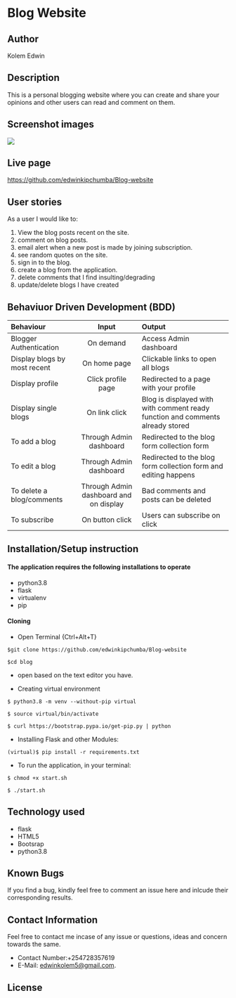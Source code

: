 # Blog Website

## Author

 Kolem Edwin

## Description

This is a personal blogging website where you can create and share your opinions and other users can read and comment on them.

## Screenshot images

<img src="./app/static/ima">



## Live page
https://github.com/edwinkipchumba/Blog-website


## User stories

As a user I would like to:

1. View the blog posts recent on the site.
2. comment on blog posts.
3. email alert when a new post is made by joining subscription.
4. see random quotes on the site.
5. sign in to the blog.
6. create a blog from the application.
7. delete comments that I find insulting/degrading
8. update/delete blogs I have created
   
## Behaviuor Driven Development (BDD)

| Behaviour | Input |Output |
| :----------------| :-------------------:| :------------------|
| Blogger Authentication| On demand | Access Admin dashboard |
| Display blogs by most recent | On home page | Clickable links to open all blogs |
| Display profile | Click profile page | Redirected to a page with your profile |
| Display single blogs | On link click | Blog is displayed with with comment ready function and comments already stored |
| To add a blog | Through Admin dashboard | Redirected to the blog form collection form |
| To edit a blog | Through Admin dashboard | Redirected to the blog form collection form and editing happens |
| To delete a blog/comments | Through Admin dashboard and on display | Bad comments and posts can be deleted | 
| To subscribe | On button click | Users can subscribe on click | 

## Installation/Setup instruction

#### The application requires the following installations to operate
* python3.8
* flask
* virtualenv
* pip
 
 #### Cloning

* Open Terminal {Ctrl+Alt+T}

```
$git clone https://github.com/edwinkipchumba/Blog-website
```
```
$cd blog
```
* open based on the text editor you have.
  
* Creating virtual environment
```
$ python3.8 -m venv --without-pip virtual
```
  
```
$ source virtual/bin/activate
```
```
$ curl https://bootstrap.pypa.io/get-pip.py | python
```

* Installing Flask and other Modules:
```
(virtual)$ pip install -r requirements.txt 
```
* To run the application, in your terminal:

```
$ chmod +x start.sh
```
```
$ ./start.sh
```

## Technology used

* flask
* HTML5
* Bootsrap
* python3.8

## Known Bugs

If you find a bug, kindly feel free to comment an issue here and inlcude their corresponding results.

## Contact  Information

 Feel free to contact me incase of any issue or questions, ideas and concern towards the same.
 * Contact Number:+254728357619
 * E-Mail: edwinkolem5@gmail.com.

## License
